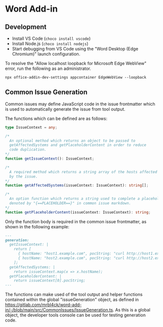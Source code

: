 # Word Add-in

## Development

- Install VS Code (`choco install vscode`)
- Install Node.js (`choco install nodejs`)
- Start debugging from VS Code using the "Word Desktop (Edge Chromium)" launch configuration.

To resolve the "Allow localhost loopback for Microsoft Edge WebView" error, run the following as an administrator.

```
npx office-addin-dev-settings appcontainer EdgeWebView --loopback
```

## Common Issue Generation

Common issues may define JavaScript code in the issue frontmatter which is used to automatically generate the issue from tool output.

The functions which can be defined are as follows:

```typescript
type IssueContext = any;

/*
  An optional method which returns an object to be passed to 
  getAffectedSystems and getPlaceholderContent in order to reduce 
  code duplication.
*/
function getIssueContext(): IssueContext;

/*
  A required method which returns a string array of the hosts affected
  by the issue.
*/
function getAffectedSystems(issueContext: IssueContext): string[];

/*
  An option function which returns a string used to complete a placeholder
  denoted by "{==PLACEHOLDER==}" in common issue markdown.
*/
function getPlaceholderContent(issueContext: IssueContext): string;
```

Only the function body is required in the common issue frontmatter, as shown in the following example:

```markdown
---
generation:
  getIssueContext: |
    return [
      { hostName: "host1.example.com", pocString: "curl http://host1.example.com" },
      { hostName: "host2.example.com", pocString: "curl http://host2.example.com" },
    ];
  getAffectedSystems: |
    return issueContext.map(x => x.hostName);
  getPlaceholderContent: |
    return issueContext[0].pocString;
---
```

The functions can make used of the tool output and helper functions contained within the global "issueGeneration" object, as defined in https://gitlab.com/mrbl4ck/word-add-in/-/blob/main/src/CommonIssues/IssueGeneration.ts. As this is a global object, the developer tools console can be used for testing generation code.
